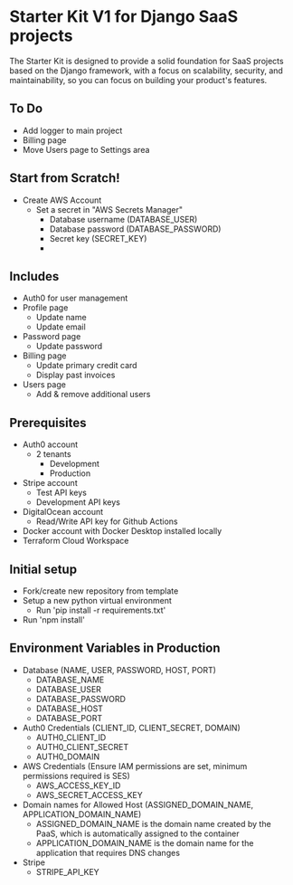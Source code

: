 # Starter Kit V1 for Django SaaS projects
The Starter Kit is designed to provide a solid foundation for SaaS projects based on the Django framework, with a focus on scalability, security, and maintainability, so you can focus on building your product's features.

## To Do
- Add logger to main project
- Billing page
- Move Users page to Settings area

## Start from Scratch!
- Create AWS Account
    - Set a secret in "AWS Secrets Manager"
        - Database username (DATABASE_USER)
        - Database password (DATABASE_PASSWORD)
        - Secret key (SECRET_KEY)
        - 

## Includes
- Auth0 for user management
- Profile page
    - Update name
    - Update email
- Password page
    - Update password
- Billing page
    - Update primary credit card
    - Display past invoices
- Users page
    - Add & remove additional users

## Prerequisites
- Auth0 account
    - 2 tenants
        - Development
        - Production
- Stripe account
    - Test API keys
    - Development API keys
- DigitalOcean account
    - Read/Write API key for Github Actions
- Docker account with Docker Desktop installed locally
- Terraform Cloud Workspace

## Initial setup
- Fork/create new repository from template
- Setup a new python virtual environment
    - Run 'pip install -r requirements.txt'
- Run 'npm install'

## Environment Variables in Production
- Database (NAME, USER, PASSWORD, HOST, PORT)
    - DATABASE_NAME
    - DATABASE_USER
    - DATABASE_PASSWORD
    - DATABASE_HOST
    - DATABASE_PORT
- Auth0 Credentials (CLIENT_ID, CLIENT_SECRET, DOMAIN)
    - AUTH0_CLIENT_ID
    - AUTH0_CLIENT_SECRET
    - AUTH0_DOMAIN
- AWS Credentials (Ensure IAM permissions are set, minimum permissions required is SES)
    - AWS_ACCESS_KEY_ID
    - AWS_SECRET_ACCESS_KEY
- Domain names for Allowed Host (ASSIGNED_DOMAIN_NAME, APPLICATION_DOMAIN_NAME)
    - ASSIGNED_DOMAIN_NAME is the domain name created by the PaaS, which is automatically assigned to the container
    - APPLICATION_DOMAIN_NAME is the domain name for the application that requires DNS changes
- Stripe
    - STRIPE_API_KEY